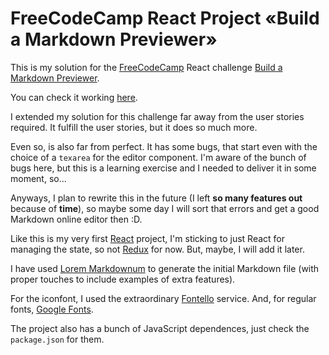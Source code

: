 # FreeCodeCamp React Project «Build a Markdown Previewer»

This is my solution for the [FreeCodeCamp](http://freecodecamp.com) React
challenge
[Build a Markdown Previewer](https://www.freecodecamp.com/challenges/build-a-markdown-previewer).

You can check it working [here](http://soulchainer.github.io/react-markdown-previewer).

I extended my solution for this challenge far away from the user stories
required. It fulfill the user stories, but it does so much more.

Even so, is also far from perfect. It has some bugs, that start even with the
choice of a `texarea` for the editor component. I'm aware of the bunch of bugs
here, but this is a learning exercise and I needed to deliver it in some moment,
so...

Anyways, I plan to rewrite this in the future
(I left **so many features out** because of **time**), so maybe some day I will
sort that errors and get a good Markdown online editor then :D.

Like this is my very first [React](https://facebook.github.io/react/) project,
I'm sticking to just React for managing the state, so not
[Redux](http://redux.js.org/) for now. But, maybe, I will add it later.

I have used [Lorem Markdownum](https://jaspervdj.be/lorem-markdownum) to
generate the initial Markdown file (with proper touches to include examples of
extra features).

For the iconfont, I used the extraordinary [Fontello](http://fontello.com/)
service. And, for regular fonts, [Google Fonts](https://fonts.google.com/).

The project also has a bunch of JavaScript dependences, just check the
`package.json` for them.